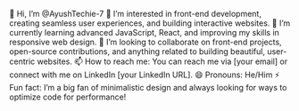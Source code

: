 👋 Hi, I’m @AyushTechie-7
👀 I’m interested in front-end development, creating seamless user experiences, and building interactive websites.
🌱 I’m currently learning advanced JavaScript, React, and improving my skills in responsive web design.
💞️ I’m looking to collaborate on front-end projects, open-source contributions, and anything related to building beautiful, user-centric websites.
📫 How to reach me: You can reach me via [your email] or connect with me on LinkedIn [your LinkedIn URL].
😄 Pronouns: He/Him
⚡ Fun fact: I’m a big fan of minimalistic design and always looking for ways to optimize code for performance!
